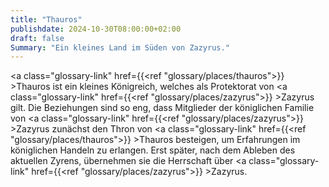 ```yaml
---
title: "Thauros"
publishdate: 2024-10-30T08:00:00+02:00
draft: false
Summary: "Ein kleines Land im Süden von Zazyrus."
---
```


<a class="glossary-link" href={{<ref "glossary/places/thauros">}} >Thauros</a> ist ein kleines Königreich, welches als Protektorat von <a class="glossary-link" href={{<ref "glossary/places/zazyrus">}} >Zazyrus</a> gilt. Die Beziehungen sind so eng, dass Mitglieder der königlichen Familie von <a class="glossary-link" href={{<ref "glossary/places/zazyrus">}} >Zazyrus</a> zunächst den Thron von <a class="glossary-link" href={{<ref "glossary/places/thauros">}} >Thauros</a> besteigen, um Erfahrungen im königlichen Handeln zu erlangen. Erst später, nach dem Ableben des aktuellen Zyrens, übernehmen sie die Herrschaft über <a class="glossary-link" href={{<ref "glossary/places/zazyrus">}} >Zazyrus</a>.
